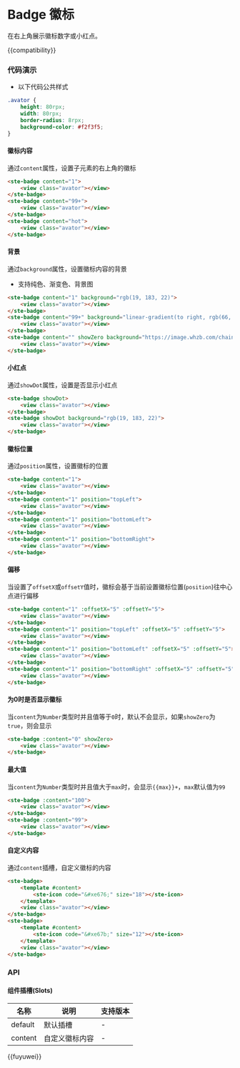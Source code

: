 # Badge 徽标

在右上角展示徽标数字或小红点。

{{compatibility}}

### 代码演示

-   以下代码公共样式

```css
.avator {
    height: 80rpx;
    width: 80rpx;
    border-radius: 8rpx;
    background-color: #f2f3f5;
}
```

#### 徽标内容

通过`content`属性，设置子元素的右上角的徽标

```html
<ste-badge content="1">
    <view class="avator"></view>
</ste-badge>
<ste-badge content="99+">
    <view class="avator"></view>
</ste-badge>
<ste-badge content="hot">
    <view class="avator"></view>
</ste-badge>
```

#### 背景

通过`background`属性，设置徽标内容的背景

-   支持纯色、渐变色、背景图

```html
<ste-badge content="1" background="rgb(19, 183, 22)">
    <view class="avator"></view>
</ste-badge>
<ste-badge content="99+" background="linear-gradient(to right, rgb(66, 83, 216), rgb(213, 51, 186))">
    <view class="avator"></view>
</ste-badge>
<ste-badge content="" showZero background="https://image.whzb.com/chain/StellarUI/image/fire.png">
    <view class="avator"></view>
</ste-badge>
```

#### 小红点

通过`showDot`属性，设置是否显示小红点

```html
<ste-badge showDot>
    <view class="avator"></view>
</ste-badge>
<ste-badge showDot background="rgb(19, 183, 22)">
    <view class="avator"></view>
</ste-badge>
```

#### 徽标位置

通过`position`属性，设置徽标的位置

```html
<ste-badge content="1">
    <view class="avator"></view>
</ste-badge>
<ste-badge content="1" position="topLeft">
    <view class="avator"></view>
</ste-badge>
<ste-badge content="1" position="bottomLeft">
    <view class="avator"></view>
</ste-badge>
<ste-badge content="1" position="bottomRight">
    <view class="avator"></view>
</ste-badge>
```

#### 偏移

当设置了`offsetX`或`offsetY`值时，徽标会基于当前设置徽标位置(`position`)往中心点进行偏移

```html
<ste-badge content="1" :offsetX="5" :offsetY="5">
    <view class="avator"></view>
</ste-badge>
<ste-badge content="1" position="topLeft" :offsetX="5" :offsetY="5">
    <view class="avator"></view>
</ste-badge>
<ste-badge content="1" position="bottomLeft" :offsetX="5" :offsetY="5">
    <view class="avator"></view>
</ste-badge>
<ste-badge content="1" position="bottomRight" :offsetX="5" :offsetY="5">
    <view class="avator"></view>
</ste-badge>
```

#### 为0时是否显示徽标

当`content`为`Number`类型时并且值等于`0`时，默认不会显示，如果`showZero`为`true`，则会显示

```html
<ste-badge :content="0" showZero>
    <view class="avator"></view>
</ste-badge>
```

#### 最大值

当`content`为`Number`类型时并且值大于`max`时，会显示`{{max}}+`，`max`默认值为`99`

```html
<ste-badge :content="100">
    <view class="avator"></view>
</ste-badge>
<ste-badge :content="99">
    <view class="avator"></view>
</ste-badge>
```

#### 自定义内容

通过`content`插槽，自定义徽标的内容

```html
<ste-badge>
    <template #content>
        <ste-icon code="&#xe676;" size="18"></ste-icon>
    </template>
    <view class="avator"></view>
</ste-badge>
<ste-badge>
    <template #content>
        <ste-icon code="&#xe67b;" size="12"></ste-icon>
    </template>
    <view class="avator"></view>
</ste-badge>
```

### API

<!-- props -->

#### 组件插槽(Slots)

| 名称    | 说明           | 支持版本 |
| ------- | -------------- | -------- |
| default | 默认插槽       | -        |
| content | 自定义徽标内容 | -        |

{{fuyuwei}}
